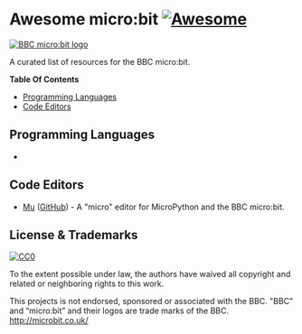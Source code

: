 # Awesome micro:bit [![Awesome](https://cdn.rawgit.com/sindresorhus/awesome/d7305f38d29fed78fa85652e3a63e154dd8e8829/media/badge.svg)](https://github.com/sindresorhus/awesome)

[![BBC micro:bit logo](https://az742082.vo.msecnd.net/pub/juslkhnu)](https://www.microbit.co.uk/)

A curated list of resources for the BBC micro:bit.

**Table Of Contents**
- [Programming Languages](#programming-languages)
- [Code Editors](#code-editors)


## Programming Languages
- []() 


## Code Editors
- [Mu](http://codewith.mu) ([GitHub](http://github.com/ntoll/mu)) - A "micro" editor for MicroPython and the BBC micro:bit. 


## License & Trademarks

[![CC0](http://mirrors.creativecommons.org/presskit/buttons/88x31/svg/cc-zero.svg)](https://creativecommons.org/publicdomain/zero/1.0/)

To the extent possible under law, the authors have waived all copyright and related or neighboring rights to this work.


This projects is not endorsed, sponsored or associated with the BBC. "BBC” and “micro:bit” and their logos are trade marks of the BBC. http://microbit.co.uk/
